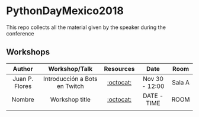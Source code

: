 # PythonDayMexico2018
This repo collects all the material given by the speaker during the conference

## Workshops

|     Author     |         Workshop/Talk         |                            Resources                            |      Date      |  Room  |
|:--------------:|:-----------------------------:|:---------------------------------------------------------------:|:--------------:|:------:|
| Juan P. Flores | Introducción a Bots en Twitch | [:octocat:](https://github.com/PythonDayMX/PythonDayMexico2018/IntroABotsEnTwitch) | Nov 30 - 12:00 | Sala A |
| Nombre         | Workshop title                | [:octocat:](https://github.com/PythonDayMX/PythonDayMexico2018) | DATE - TIME    | ROOM   |
|                |                               |                                                                 |                |        |